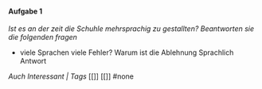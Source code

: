 #### Aufgabe 1
*Ist es an der zeit die Schuhle mehrsprachig zu gestallten? Beantworten sie die folgenden fragen*
- viele Sprachen viele Fehler? Warum ist die Ablehnung Sprachlich
Antwort


*Auch Interessant | Tags*
[[]] [[]]
#none 